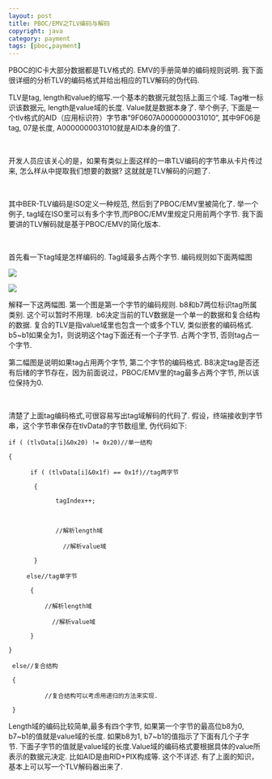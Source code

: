 ```yaml
---
layout: post
title: PBOC/EMV之TLV编码与解码
copyright: java
category: payment
tags: [pboc,payment]
---
```


PBOC的IC卡大部分数据都是TLV格式的. EMV的手册简单的编码规则说明. 我下面很详细的分析TLV的编码格式并给出相应的TLV解码的伪代码.


TLV是tag, length和value的缩写.一个基本的数据元就包括上面三个域. Tag唯一标识该数据元, length是value域的长度. Value就是数据本身了. 举个例子, 下面是一个tlv格式的AID（应用标识符）字节串”9F0607A0000000031010”, 其中9F06是tag, 07是长度, A0000000031010就是AID本身的值了.

 

开发人员应该关心的是，如果有类似上面这样的一串TLV编码的字节串从卡片传过来, 怎么样从中提取我们想要的数据? 这就就是TLV解码的问题了.

 

其中BER-TLV编码是ISO定义一种规范, 然后到了PBOC/EMV里被简化了. 举一个例子, tag域在ISO里可以有多个字节,而PBOC/EMV里规定只用前两个字节. 我下面要讲的TLV解码就是基于PBOC/EMV的简化版本.

 

首先看一下tag域是怎样编码的. Tag域最多占两个字节. 编码规则如下面两幅图


![](http://513.img.pp.sohu.com.cn/images/blog/2009/11/18/15/3/125b598af7eg215.jpg)

![](http://1862.img.pp.sohu.com.cn/images/blog/2009/11/18/15/3/125b59c959bg213.jpg)



解释一下这两幅图. 第一个图是第一个字节的编码规则. b8和b7两位标识tag所属类别. 这个可以暂时不用理.  b6决定当前的TLV数据是一个单一的数据和复合结构的数据. 复合的TLV是指value域里也包含一个或多个TLV, 类似嵌套的编码格式. b5~b1如果全为1，则说明这个tag下面还有一个子字节. 占两个字节, 否则tag占一个字节.


第二幅图是说明如果tag占用两个字节, 第二个字节的编码格式. B8决定tag是否还有后绪的字节存在，因为前面说过，PBOC/EMV里的tag最多占两个字节, 所以该位保持为0.

 

清楚了上面tag编码格式,可很容易写出tag域解码的代码了. 假设，终端接收到字节串，这个字节串保存在tlvData的字节数组里, 伪代码如下:

```
if ( (tlvData[i]&0x20) != 0x20)//单一结构
 
{
 
      if ( (tlvData[i]&0x1f) == 0x1f)//tag两字节
 
       {
 
             tagIndex++;
 
                    
 
             //解析length域
 
               //解析value域
 
       }
 
     else//tag单字节
 
      {
 
          //解析length域
 
            //解析value域
 
      }
 
}
 
 else//复合结构
 
 {
 
          //复合结构可以考虑用递归的方法来实现.
 
 }

```

Length域的编码比较简单,最多有四个字节, 如果第一个字节的最高位b8为0, b7~b1的值就是value域的长度. 如果b8为1, b7~b1的值指示了下面有几个子字节. 下面子字节的值就是value域的长度.Value域的编码格式要根据具体的value所表示的数据元决定. 比如AID是由RID+PIX构成等. 这个不详述. 有了上面的知识，基本上可以写一个TLV解码器出来了.    




